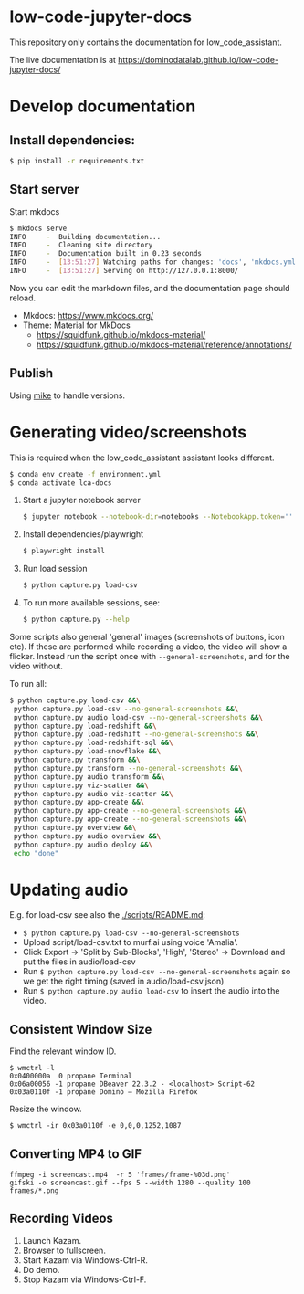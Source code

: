 # low-code-jupyter-docs

This repository only contains the documentation for low_code_assistant.

The live documentation is at https://dominodatalab.github.io/low-code-jupyter-docs/
# Develop documentation

## Install dependencies:
```bash
$ pip install -r requirements.txt
```

## Start server
Start mkdocs
```bash
$ mkdocs serve
INFO     -  Building documentation...
INFO     -  Cleaning site directory
INFO     -  Documentation built in 0.23 seconds
INFO     -  [13:51:27] Watching paths for changes: 'docs', 'mkdocs.yml'
INFO     -  [13:51:27] Serving on http://127.0.0.1:8000/
```

Now you can edit the markdown files, and the documentation page should reload.

  * Mkdocs: https://www.mkdocs.org/
  * Theme: Material for MkDocs
     *  https://squidfunk.github.io/mkdocs-material/
     *  https://squidfunk.github.io/mkdocs-material/reference/annotations/


## Publish

Using [mike](https://github.com/jimporter/mike) to handle versions.

# Generating video/screenshots

This is required when the low_code_assistant assistant looks different.

```bash
$ conda env create -f environment.yml
$ conda activate lca-docs
```

 1. Start a jupyter notebook server
    ```bash
    $ jupyter notebook --notebook-dir=notebooks --NotebookApp.token='' --port=11111 --no-browser
    ```

 2. Install dependencies/playwright

    ```bash
    $ playwright install
    ```
3. Run load session
    ```bash
    $ python capture.py load-csv
    ```
4. To run more available sessions, see:
    ```bash
    $ python capture.py --help
    ```

Some scripts also general 'general' images (screenshots of buttons, icon etc). If these are performed while recording a video,
the video will show a flicker. Instead run the script once with `--general-screenshots`, and for the video without.

To run all:
```bash
$ python capture.py load-csv &&\
 python capture.py load-csv --no-general-screenshots &&\
 python capture.py audio load-csv --no-general-screenshots &&\
 python capture.py load-redshift &&\
 python capture.py load-redshift --no-general-screenshots &&\
 python capture.py load-redshift-sql &&\
 python capture.py load-snowflake &&\
 python capture.py transform &&\
 python capture.py transform --no-general-screenshots &&\
 python capture.py audio transform &&\
 python capture.py viz-scatter &&\
 python capture.py audio viz-scatter &&\
 python capture.py app-create &&\
 python capture.py app-create --no-general-screenshots &&\
 python capture.py app-create --no-general-screenshots &&\
 python capture.py overview &&\
 python capture.py audio overview &&\
 python capture.py audio deploy &&\
 echo "done"
```


# Updating audio

E.g. for load-csv see also the [./scripts/README.md](./scripts/README.md):

   * `$ python capture.py load-csv --no-general-screenshots`
   * Upload script/load-csv.txt to murf.ai using voice 'Amalia'.
   * Click Export -> 'Split by Sub-Blocks', 'High', 'Stereo' -> Download and put the files in audio/load-csv
   * Run `$ python capture.py load-csv --no-general-screenshots` again so we get the right timing (saved in audio/load-csv.json)
   * Run `$ python capture.py audio load-csv` to insert the audio into the video.

## Consistent Window Size

Find the relevant window ID.

```
$ wmctrl -l
0x0400000a  0 propane Terminal
0x06a00056 -1 propane DBeaver 22.3.2 - <localhost> Script-62 
0x03a0110f -1 propane Domino — Mozilla Firefox
```

Resize the window.

```
$ wmctrl -ir 0x03a0110f -e 0,0,0,1252,1087
```

## Converting MP4 to GIF

```
ffmpeg -i screencast.mp4  -r 5 'frames/frame-%03d.png'
gifski -o screencast.gif --fps 5 --width 1280 --quality 100 frames/*.png
```

## Recording Videos

1. Launch Kazam.
2. Browser to fullscreen.
3. Start Kazam via Windows-Ctrl-R.
4. Do demo.
5. Stop Kazam via Windows-Ctrl-F.

